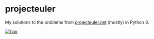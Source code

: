 projecteuler
============

My solutions to the problems from [projecteuler.net](https://projecteuler.net) (mostly) in Python 3.

[![flair](https://projecteuler.net/profile/doer.png)](https://projecteuler.net/profile/doer.png)
